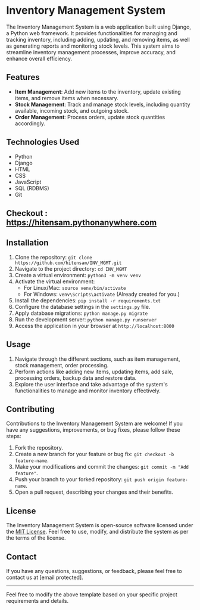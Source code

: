 # Inventory Management System

The Inventory Management System is a web application built using Django, a Python web framework. It provides functionalities for managing and tracking inventory, including adding, updating, and removing items, as well as generating reports and monitoring stock levels. This system aims to streamline inventory management processes, improve accuracy, and enhance overall efficiency.

## Features

- **Item Management**: Add new items to the inventory, update existing items, and remove items when necessary.
- **Stock Management**: Track and manage stock levels, including quantity available, incoming stock, and outgoing stock.
- **Order Management**: Process orders, update stock quantities accordingly.

## Technologies Used

- Python
- Django
- HTML
- CSS
- JavaScript
- SQL (RDBMS)
- Git

## Checkout : https://hitensam.pythonanywhere.com

## Installation

1. Clone the repository: `git clone https://github.com/hitensam/INV_MGMT.git`
2. Navigate to the project directory: `cd INV_MGMT`
3. Create a virtual environment: `python3 -m venv venv`
4. Activate the virtual environment:
   - For Linux/Mac: `source venv/bin/activate`
   - For Windows: `venv\Scripts\activate` (Already created for you.)
5. Install the dependencies: `pip install -r requirements.txt`
6. Configure the database settings in the `settings.py` file.
7. Apply database migrations: `python manage.py migrate`
8. Run the development server: `python manage.py runserver`
9. Access the application in your browser at `http://localhost:8000`

## Usage

1. Navigate through the different sections, such as item management, stock management, order processing.
2. Perform actions like adding new items, updating items, add sale, processing orders, backup data and restore data.
3. Explore the user interface and take advantage of the system's functionalities to manage and monitor inventory effectively.

## Contributing

Contributions to the Inventory Management System are welcome! If you have any suggestions, improvements, or bug fixes, please follow these steps:

1. Fork the repository.
2. Create a new branch for your feature or bug fix: `git checkout -b feature-name`.
3. Make your modifications and commit the changes: `git commit -m "Add feature"`.
4. Push your branch to your forked repository: `git push origin feature-name`.
5. Open a pull request, describing your changes and their benefits.

## License

The Inventory Management System is open-source software licensed under the [MIT License](https://opensource.org/licenses/MIT). Feel free to use, modify, and distribute the system as per the terms of the license.


## Contact

If you have any questions, suggestions, or feedback, please feel free to contact us at [email protected].

---

Feel free to modify the above template based on your specific project requirements and details.
